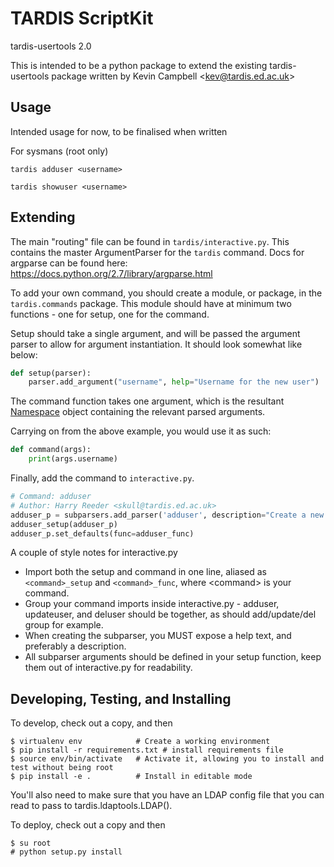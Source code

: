 # TARDIS ScriptKit

tardis-usertools 2.0

This is intended to be a python package to extend the existing tardis-usertools package written by Kevin Campbell &lt;kev@tardis.ed.ac.uk&gt;

## Usage
Intended usage for now, to be finalised when written

For sysmans (root only)

```tardis adduser <username>```

```tardis showuser <username>```

## Extending
The main "routing" file can be found in ```tardis/interactive.py```. This contains the master ArgumentParser for the ```tardis``` command.
Docs for argparse can be found here: https://docs.python.org/2.7/library/argparse.html

To add your own command, you should create a module, or package, in the ```tardis.commands``` package.
This module should have at minimum two functions - one for setup, one for the command.

Setup should take a single argument, and will be passed the argument parser to allow for argument instantiation.
It should look somewhat like below:
```python
def setup(parser):
    parser.add_argument("username", help="Username for the new user")
```

The command function takes one argument, which is the resultant [Namespace](https://docs.python.org/2.7/library/argparse.html#the-namespace-object) object containing the relevant parsed arguments.

Carrying on from the above example, you would use it as such:
```python
def command(args):
    print(args.username)
```

Finally, add the command to ```interactive.py```.

```python
# Command: adduser
# Author: Harry Reeder <skull@tardis.ed.ac.uk>
adduser_p = subparsers.add_parser('adduser', description="Create a new user on TARDIS", help="Create a new user on TARDIS")
adduser_setup(adduser_p)
adduser_p.set_defaults(func=adduser_func)
```

A couple of style notes for interactive.py
 - Import both the setup and command in one line, aliased as ```<command>_setup``` and ```<command>_func```, where &lt;command&gt; is your command.
 - Group your command imports inside interactive.py - adduser, updateuser, and deluser should be together, as should add/update/del group for example. 
 - When creating the subparser, you MUST expose a help text, and preferably a description.
 - All subparser arguments should be defined in your setup function, keep them out of interactive.py for readability.

## Developing, Testing, and Installing
To develop, check out a copy, and then
```
$ virtualenv env            # Create a working environment
$ pip install -r requirements.txt # install requirements file
$ source env/bin/activate   # Activate it, allowing you to install and test without being root
$ pip install -e .          # Install in editable mode
```

You'll also need to make sure that you have an LDAP config file that you can read to pass to tardis.ldaptools.LDAP().

To deploy, check out a copy and then
```
$ su root
# python setup.py install
```
